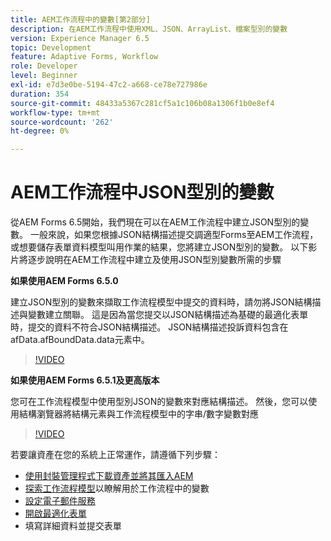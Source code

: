 ```yaml
---
title: AEM工作流程中的變數[第2部分]
description: 在AEM工作流程中使用XML、JSON、ArrayList、檔案型別的變數
version: Experience Manager 6.5
topic: Development
feature: Adaptive Forms, Workflow
role: Developer
level: Beginner
exl-id: e7d3e0be-5194-47c2-a668-ce78e727986e
duration: 354
source-git-commit: 48433a5367c281cf5a1c106b08a1306f1b0e8ef4
workflow-type: tm+mt
source-wordcount: '262'
ht-degree: 0%

---
```


# AEM工作流程中JSON型別的變數

從AEM Forms 6.5開始，我們現在可以在AEM工作流程中建立JSON型別的變數。 一般來說，如果您根據JSON結構描述提交調適型Forms至AEM工作流程，或想要儲存表單資料模型叫用作業的結果，您將建立JSON型別的變數。 以下影片將逐步說明在AEM工作流程中建立及使用JSON型別變數所需的步驟

**如果使用AEM Forms 6.5.0**

建立JSON型別的變數來擷取工作流程模型中提交的資料時，請勿將JSON結構描述與變數建立關聯。 這是因為當您提交以JSON結構描述為基礎的最適化表單時，提交的資料不符合JSON結構描述。 JSON結構描述投訴資料包含在afData.afBoundData.data元素中。

>[!VIDEO](https://video.tv.adobe.com/v/26444?quality=12&learn=on)


**如果使用AEM Forms 6.5.1及更高版本**

您可在工作流程模型中使用型別JSON的變數來對應結構描述。 然後，您可以使用結構瀏覽器將結構元素與工作流程模型中的字串/數字變數對應

>[!VIDEO](https://video.tv.adobe.com/v/28097?quality=12&learn=on)

若要讓資產在您的系統上正常運作，請遵循下列步驟：

* [使用封裝管理程式下載資產並將其匯入AEM](assets/jsonandstringvariable.zip)
* [探索工作流程模型](http://localhost:4502/editor.html/conf/global/settings/workflow/models/jsonvariable.html)以瞭解用於工作流程中的變數
* [設定電子郵件服務](https://helpx.adobe.com/experience-manager/6-5/sites/administering/using/notification.html#ConfiguringtheMailService)
* [開啟最適化表單](http://localhost:4502/content/dam/formsanddocuments/afbasedonjson/jcr:content?wcmmode=disabled)
* 填寫詳細資料並提交表單

